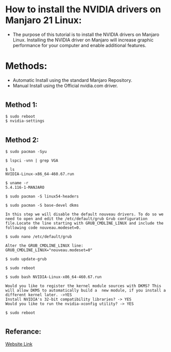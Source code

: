 
# How to install the NVIDIA drivers on Manjaro 21 Linux:

* The purpose of this tutorial is to install the NVIDIA drivers on Manjaro Linux. Installing the NVIDIA driver on Manjaro will increase graphic performance for your computer and enable additional features.

# Methods:
* Automatic Install using the standard Manjaro Repository.
* Manual Install using the Official nvidia.com driver.
#
## Method 1:
```console $ sudo mhwd -a pci nonfree 0300
$ sudo reboot
$ nvidia-settings 
```
#
## Method 2:
```console
$ sudo pacman -Syu

$ lspci -vnn | grep VGA

$ ls
NVIDIA-Linux-x86_64-460.67.run

$ uname -r
5.4.116-1-MANJARO

$ sudo pacman -S linux54-headers

$ sudo pacman -S base-devel dkms

In this step we will disable the default nouveau drivers. To do so we need to open and edit the /etc/default/grub Grub configuration file.Locate the line starting with GRUB_CMDLINE_LINUX and include the following code nouveau.modeset=0.

$ sudo nano /etc/default/grub

Alter the GRUB_CMDLINE_LINUX line:
GRUB_CMDLINE_LINUX="nouveau.modeset=0"

$ sudo update-grub

$ sudo reboot

$ sudo bash NVIDIA-Linux-x86_64-460.67.run

Would you like to register the kernel module sources with DKMS? This will allow DKMS to automatically build a  new module, if you install a different kernel later. ->YES 
Install NVIDIA's 32-bit compatibility libraries? -> YES
Would you like to run the nvidia-xconfig utility? -> YES 

$ sudo reboot
```
#
## Referance:
[Website Link](https://linuxconfig.org/how-to-install-the-nvidia-drivers-on-manjaro-linux)
